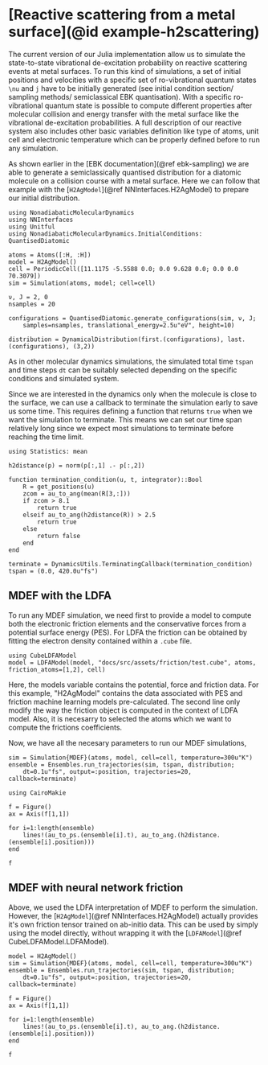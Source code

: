 # [Reactive scattering from a metal surface](@id example-h2scattering)

The current version of our Julia implementation allow us to simulate the state-to-state
vibrational de-excitation probability on reactive scattering events at metal surfaces.
To run this kind of simulations, a set of initial positions and velocities with a specific
set of ro-vibrational quantum states ``\nu`` and ``j`` have to be initially generated
(see initial condition section/ sampling methods/ semiclassical EBK quantisation).
With a specific ro-vibrational quantum state is possible to compute different properties
after molecular collision and energy transfer with the metal surface like the vibrational
de-excitation probabilities.
A full description of our reactive system also includes other basic variables definition
like type of atoms, unit cell and electronic temperature which can be properly defined
before to run any simulation.

As shown earlier in the [EBK documentation](@ref ebk-sampling) we are able to generate
a semiclassically quantised distribution for a diatomic molecule on a collision course
with a metal surface.
Here we can follow that example with the [`H2AgModel`](@ref NNInterfaces.H2AgModel)
to prepare our initial distribution.

```@example h2scatter
using NonadiabaticMolecularDynamics
using NNInterfaces
using Unitful
using NonadiabaticMolecularDynamics.InitialConditions: QuantisedDiatomic

atoms = Atoms([:H, :H])
model = H2AgModel()
cell = PeriodicCell([11.1175 -5.5588 0.0; 0.0 9.628 0.0; 0.0 0.0 70.3079])
sim = Simulation(atoms, model; cell=cell)

ν, J = 2, 0
nsamples = 20

configurations = QuantisedDiatomic.generate_configurations(sim, ν, J;
    samples=nsamples, translational_energy=2.5u"eV", height=10)

distribution = DynamicalDistribution(first.(configurations), last.(configurations), (3,2))
```
As in other molecular dynamics simulations,
the simulated total time `tspan` and time steps
`dt` can be suitably selected depending on the specific conditions and simulated system.

Since we are interested in the dynamics only when the molecule is close to the surface,
we can use a callback to terminate the simulation early to save us some time.
This requires defining a function that returns `true` when we want the simulation to
terminate.
This means we can set our time span relatively long since we expect most simulations to
terminate before reaching the time limit.

```@example h2scatter
using Statistics: mean

h2distance(p) = norm(p[:,1] .- p[:,2])

function termination_condition(u, t, integrator)::Bool
    R = get_positions(u)
    zcom = au_to_ang(mean(R[3,:]))
    if zcom > 8.1
        return true
    elseif au_to_ang(h2distance(R)) > 2.5
        return true
    else
        return false
    end
end

terminate = DynamicsUtils.TerminatingCallback(termination_condition)
tspan = (0.0, 420.0u"fs")
```

## MDEF with the LDFA

To run any MDEF simulation, we need first to provide a model to compute both the
electronic friction elements and the conservative forces from a potential surface energy
(PES).
For LDFA the friction can be obtained by fitting the electron density contained within
a `.cube` file.

```@example h2scatter
using CubeLDFAModel
model = LDFAModel(model, "docs/src/assets/friction/test.cube", atoms, friction_atoms=[1,2], cell)

```
Here, the models variable contains the potential, force and friction data. For this example, "H2AgModel" contains the data associated with PES and friction machine learning models pre-calculated. The second line only modify the way the friction object is computed in the context of LDFA model. Also, it is necesarry to selected the atoms which we want to compute the frictions coefficients.

Now, we have all the necesary parameters to run our MDEF simulations, 

```@example h2scatter
sim = Simulation{MDEF}(atoms, model, cell=cell, temperature=300u"K")
ensemble = Ensembles.run_trajectories(sim, tspan, distribution;
    dt=0.1u"fs", output=:position, trajectories=20, callback=terminate)
```

```@example
using CairoMakie

f = Figure()
ax = Axis(f[1,1])

for i=1:length(ensemble)
    lines!(au_to_ps.(ensemble[i].t), au_to_ang.(h2distance.(ensemble[i].position)))
end

f
```

## MDEF with neural network friction 

Above, we used the LDFA interpretation of MDEF to perform the simulation.
However, the [`H2AgModel`](@ref NNInterfaces.H2AgModel) actually provides it's own
friction tensor trained on ab-initio data.
This can be used by simply using the model directly, without wrapping it with the
[`LDFAModel`](@ref CubeLDFAModel.LDFAModel).

```@example h2scatter
model = H2AgModel()
sim = Simulation{MDEF}(atoms, model, cell=cell, temperature=300u"K")
ensemble = Ensembles.run_trajectories(sim, tspan, distribution;
    dt=0.1u"fs", output=:position, trajectories=20, callback=terminate)

f = Figure()
ax = Axis(f[1,1])

for i=1:length(ensemble)
    lines!(au_to_ps.(ensemble[i].t), au_to_ang.(h2distance.(ensemble[i].position)))
end

f
```
